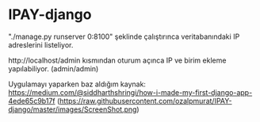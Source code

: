 # IPAY-django
"./manage.py runserver 0:8100" şeklinde çalıştırınca veritabanındaki IP adreslerini listeliyor.

http://localhost/admin kısmından oturum açınca IP ve birim ekleme yapılabiliyor. (admin/admin)

Uygulamayı yaparken baz aldığım kaynak: https://medium.com/@siddharthshringi/how-i-made-my-first-django-app-4ede65c9b17f
(https://raw.githubusercontent.com/ozalpmurat/IPAY-django/master/images/ScreenShot.png)
